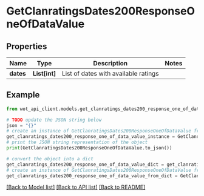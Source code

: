 # GetClanratingsDates200ResponseOneOfDataValue


## Properties

Name | Type | Description | Notes
------------ | ------------- | ------------- | -------------
**dates** | **List[int]** | List of dates with available ratings | 

## Example

```python
from wot_api_client.models.get_clanratings_dates200_response_one_of_data_value import GetClanratingsDates200ResponseOneOfDataValue

# TODO update the JSON string below
json = "{}"
# create an instance of GetClanratingsDates200ResponseOneOfDataValue from a JSON string
get_clanratings_dates200_response_one_of_data_value_instance = GetClanratingsDates200ResponseOneOfDataValue.from_json(json)
# print the JSON string representation of the object
print(GetClanratingsDates200ResponseOneOfDataValue.to_json())

# convert the object into a dict
get_clanratings_dates200_response_one_of_data_value_dict = get_clanratings_dates200_response_one_of_data_value_instance.to_dict()
# create an instance of GetClanratingsDates200ResponseOneOfDataValue from a dict
get_clanratings_dates200_response_one_of_data_value_from_dict = GetClanratingsDates200ResponseOneOfDataValue.from_dict(get_clanratings_dates200_response_one_of_data_value_dict)
```
[[Back to Model list]](../README.md#documentation-for-models) [[Back to API list]](../README.md#documentation-for-api-endpoints) [[Back to README]](../README.md)


